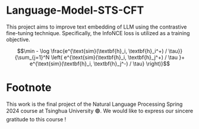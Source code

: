 # Language-Model-STS-CFT

This project aims to improve text embedding of LLM using the contrastive fine-tuning technique. Specifically, the InfoNCE loss is utilized as a training objective.

$$\min  - \log \frac{e^{\text{sim}(\textbf{h}_i, \textbf{h}_i^+) / \tau}}{\sum_{j=1}^N \left( e^{\text{sim}(\textbf{h}_i, \textbf{h}_j^+) / \tau }+ e^{\text{sim}(\textbf{h}_i, \textbf{h}_j^-) / \tau} \right)}$$

# Footnote

This work is the final project of the Natural Language Processing Spring 2024 course at Tsinghua University 🟣. We would like to express our sincere gratitude to this course !

